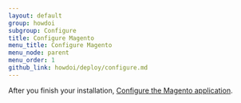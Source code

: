 ```yaml
---
layout: default
group: howdoi
subgroup: Configure
title: Configure Magento
menu_title: Configure Magento
menu_node: parent
menu_order: 1
github_link: howdoi/deploy/configure.md
---
```


After you finish your installation, <a href="{{ site.gdeurl }}install-gde/install/post-install-config.html">Configure the Magento application</a>.